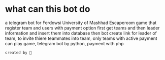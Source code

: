 # what can this bot do
a telegram bot for Ferdowsi University of Mashhad Escaperoom game that register team and users with payment option
first get teams and then leader information and insert them into database
then bot create link for leader of team, to invite thiere teammates into team,
only teams with active payment can play game,
telegram bot by python, payment with php

```
created by 💚
```

